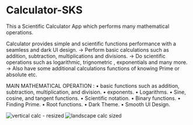 # Calculator-SKS
This a Scientific Calculator App which performs many mathematical operations.

Calculator provides simple and scientific functions performance with a seamless and dark UI design.
-> Perform basic calculations such as addition, subtraction, multiplications and divisions.
-> Do scientific operations such as logarithmic, trignometric , exponentials and many more.
-> Also have some additional calculations functions of knowing Prime or absolute etc.


MAIN MATHEMATICAL OPERATION :
• basic functions such as addition, subtraction, multiplication, and division.
• exponents.
• Logarithms.
• Sine, cosine, and tangent functions.
• Scientific notation.
• Binary functions.
• Finding Prime.
• Root functions.
• Dark Theme.
• Smooth UI Design.

![vertical calc -  resized](https://user-images.githubusercontent.com/77734651/119344200-03930000-bcb5-11eb-9aee-e7b06ae5b27e.jpg)
![landscape calc sized](https://user-images.githubusercontent.com/77734651/119343859-9bdcb500-bcb4-11eb-9c50-04b231c833b4.png)

